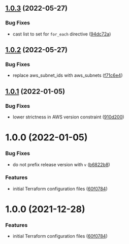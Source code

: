 ## [1.0.3](https://github.com/mongodb-devprod-infrastructure/terraform-aws-networking-data-only/compare/1.0.2...1.0.3) (2022-05-27)

### Bug Fixes

- cast list to set for `for_each` directive ([94dc72a](https://github.com/mongodb-devprod-infrastructure/terraform-aws-networking-data-only/commit/94dc72a944469daae80df6b2bfa3df3d310c9482))

## [1.0.2](https://github.com/mongodb-devprod-infrastructure/terraform-aws-networking-data-only/compare/1.0.1...1.0.2) (2022-05-27)

### Bug Fixes

- replace aws_subnet_ids with aws_subnets ([f71c6e4](https://github.com/mongodb-devprod-infrastructure/terraform-aws-networking-data-only/commit/f71c6e47a61409ae6ace88820ee0794e4289ee21))

## [1.0.1](https://github.com/mongodb-devprod-infrastructure/terraform-aws-networking-data-only/compare/1.0.0...1.0.1) (2022-01-05)

### Bug Fixes

- lower strictness in AWS version constraint ([910d200](https://github.com/mongodb-devprod-infrastructure/terraform-aws-networking-data-only/commit/910d200b83f608633009de19936ff3cd49f799e8))

# 1.0.0 (2022-01-05)

### Bug Fixes

- do not prefix release version with `v` ([b6822b8](https://github.com/mongodb-devprod-infrastructure/terraform-aws-networking-data-only/commit/b6822b8942bb304da330b43a20ce387fdea34e03))

### Features

- initial Terraform configuration files ([60f0784](https://github.com/mongodb-devprod-infrastructure/terraform-aws-networking-data-only/commit/60f0784eea982b36dd10f215267b99c82f54e3d9))

# 1.0.0 (2021-12-28)

### Features

- initial Terraform configuration files ([60f0784](https://github.com/mongodb-devprod-infrastructure/terraform-aws-networking-data-only/commit/60f0784eea982b36dd10f215267b99c82f54e3d9))
